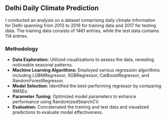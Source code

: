 ## Delhi Daily Climate Prediction

I conducted an analysis on a dataset comprising daily climate information for Delhi spanning from 2013 to 2016 for training data and 2017 for testing data. The training data consists of 1461 entries, while the test data contains 114 entries.

### Methodology
- **Data Exploration:** Utilized visualizations to assess the data, revealing noticeable seasonal patterns.
- **Machine Learning Algorithms:** Employed various regression algorithms including LGBMRegressor, XGBRegressor, CatBoostRegressor, and RandomForestRegressor.
- **Model Selection:** Identified the best-performing regressor by comparing RMSEs.
- **Parameter Tuning:** Optimized model parameters to enhance performance using RandomizedSearchCV.
- **Evaluation:** Concatenated the training and test data and visualized predictions to evaluate model effectiveness.
